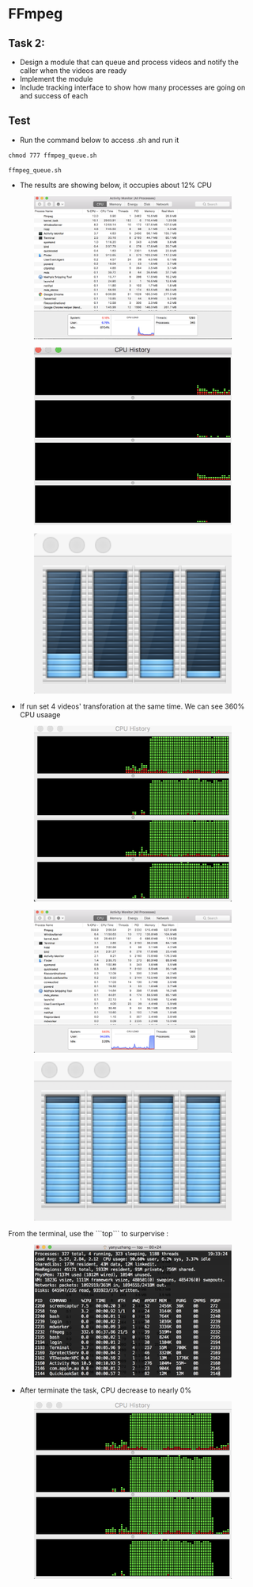 # FFmpeg

## Task 2: 
- Design a module that can queue and process videos and notify the caller when the videos are ready
- Implement the module
- Include tracking interface to show how many processes are going on and success of each

## Test
- Run the command below to access .sh and run it
```
chmod 777 ffmpeg_queue.sh
```
```
ffmpeg_queue.sh
```
- The results are showing below, it occupies about 12% CPU
<p align="middle">
  <img src= "https://github.com/BUEC500C1/video-zhangyanyu0722/blob/master/task2/img/11.png" width= 400>
</p>
<p align="middle">
  <img src= "https://github.com/BUEC500C1/video-zhangyanyu0722/blob/master/task2/img/22.png" width= 400>
</p>
<p align="middle">
  <img src= "https://github.com/BUEC500C1/video-zhangyanyu0722/blob/master/task2/img/33.png" width= 400>
</p>

- If run set 4 videos' transforation at the same time. We can see 360% CPU usaage
<p align="middle">
  <img src= "https://github.com/BUEC500C1/video-zhangyanyu0722/blob/master/task2/img/1.png" width= 400>
</p>
<p align="middle">
  <img src= "https://github.com/BUEC500C1/video-zhangyanyu0722/blob/master/task2/img/2.png" width= 400>
</p>
<p align="middle">
  <img src= "https://github.com/BUEC500C1/video-zhangyanyu0722/blob/master/task2/img/3.png" width= 400>
</p>
From the terminal, use the ```top``` to surpervise :
<p align="middle">
  <img src= "https://github.com/BUEC500C1/video-zhangyanyu0722/blob/master/task2/img/5.png" width= 400>
</p>

- After terminate the task, CPU decrease to nearly 0%
<p align="middle">
  <img src= "https://github.com/BUEC500C1/video-zhangyanyu0722/blob/master/task2/img/4.png" width= 400>
</p>

